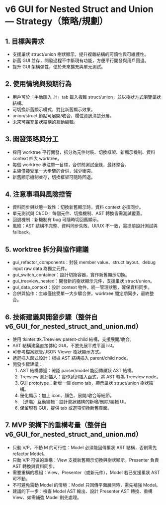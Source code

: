 # v6 GUI for Nested Struct and Union — Strategy（策略/規劃）

## 1. 目標與需求
- 支援巢狀 struct/union 樹狀顯示，提升複雜結構的可讀性與可維護性。
- 新舊 GUI 並存，開發過程不中斷現有功能，方便平行開發與用戶回退。
- 提升 GUI 架構彈性，便於未來擴充與單元測試。

## 2. 使用情境與預期行為
- 用戶可於「手動匯入 .H」tab 載入複雜 struct/union，並以樹狀方式瀏覽巢狀結構。
- 可切換新舊顯示模式，對比新舊顯示效果。
- union/struct 節點可展開/收合，欄位資訊清楚分層。
- 未來可擴充巢狀結構的互動編輯。

## 3. 開發策略與分工
- 採用 worktree 平行開發，拆分為元件封裝、切換框架、新顯示機制、資料 context 四大 worktree。
- 每個 worktree 專注單一目標，合併前測試全綠，最終整合。
- 主線僅接受單一大步驟的合併，減少衝突。
- 新舊顯示機制並存，切換框架可隨時回退。

## 4. 注意事項與風險控管
- 資料同步與狀態一致性：切換新舊顯示時，資料 context 必須同步。
- 單元測試與 CI/CD：每個元件、切換機制、AST 轉換皆需測試覆蓋。
- 回退機制：新機制有 bug 可隨時切回舊顯示。
- 風險：AST 結構不完整、資料同步失敗、UI/UX 不一致，需提前設計測試與 fallback。

## 5. worktree 拆分與協作建議
- gui_refactor_components：封裝 member value、struct layout、debug input raw data 為獨立元件。
- gui_switch_container：設計切換容器，實作新舊顯示切換。
- gui_treeview_nested：開發新的樹狀顯示元件，支援巢狀 struct/union。
- gui_data_context：設計 context 物件，統一管理狀態，確保資料同步。
- 合併與協作：主線僅接受單一大步驟合併，worktree 間定期同步，最終整合。 

## 6. 技術建議與開發步驟（整併自 v6_GUI_for_nested_struct_and_union.md）
- 使用 tkinter.ttk.Treeview parent-child 結構，支援展開/收合。
- AST 結構建議直接傳給 GUI，不要先展平成平面 list。
- 可參考檔案總管/JSON Viewer 樹狀顯示方式。
- 遞迴插入函式設計：根據 AST 結構插入 parent/child node。
- 開發步驟建議：
  1. AST 結構傳遞：確認 parser/model 能回傳巢狀 AST 結構。
  2. Treeview 遞迴插入：實作遞迴插入函式，將 AST 轉為 Treeview node。
  3. GUI prototype：新增一個 demo tab，顯示巢狀 struct/union 樹狀結構。
  4. 優化顯示：加上 icon、顏色、展開/收合等細節。
  5. （進階）互動編輯：設計巢狀結構的新增/刪除/編輯 UI。
  6. 保留現有 GUI，提供 tab 或選項切換新舊頁面。

## 7. MVP 架構下的重構考量（整併自 v6_GUI_for_nested_struct_and_union.md）
- 只動 V/P，不動 M 的可行性：Model 必須能回傳巢狀 AST 結構，否則需先 refactor Model。
- 只動 V/P 可做的重構：View 支援新舊顯示切換與樹狀顯示，Presenter 負責 AST 轉換與資料同步。
- 需要重構的模組：View、Presenter（或新元件），Model 若已支援巢狀 AST 可不動。
- 不可避免需動 Model 的情境：Model 只回傳平面展開時，需先補強 Model。
- 建議的下一步：檢查 Model AST 輸出、設計 Presenter AST 轉換、重構 View、如需補強 Model 則先處理。 
